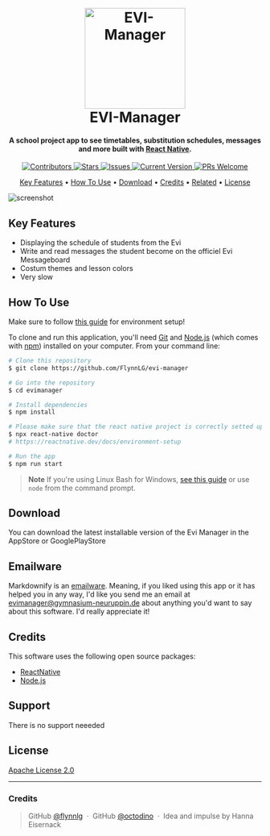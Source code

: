 
<h1 align="center">
  <br>
  <a href="http://github.com/FlynnLG/evi-manager/releases"><img src="https://github.com/FlynnLG/evi-manager/assets/62892734/33552426-cea2-419b-b956-86bd43a9ce14" alt="EVI-Manager" width="200" ></a>
  <br>
  EVI-Manager
  <br>
</h1>

<h4 align="center">A school project app to see timetables, substitution schedules, messages and more built with <a href="https://reactnative.dev" target="_blank">React Native</a>.</h4>

<p align="center">

  <a href="https://github.com/FlynnLG/evi-manager/graphs/contributors">
    <img src="https://img.shields.io/github/contributors/FlynnLG/evi-manager.svg?style=flat-square"
	 alt="Contributors">
  </a>
	
  <a href="https://github.com/FlynnLG/evi-manager/stargazers">
    <img src="https://img.shields.io/github/stars/FlynnLG/evi-manager.svg"
	 alt="Stars">
  </a>
	
  <a href="https://github.com/FlynnLG/evi-manager/issues">
    <img src="https://img.shields.io/github/issues/FlynnLG/evi-manager.svg"
	 alt="Issues">
  </a>
	
  <a href="https://github.com/FlynnLG/evi-manager">
    <img src="https://img.shields.io/badge/version-1.0.0_ALPHA-green.svg"
	 alt="Current Version">
  </a>
	
  <a href="http://makeapullrequest.com">
    <img src="https://img.shields.io/badge/PRs-welcome-brightgreen.svg"
	 alt="PRs Welcome">
  </a>
	
	
	
 
 
</p>

<p align="center">
  <a href="#key-features">Key Features</a> •
  <a href="#how-to-use">How To Use</a> •
  <a href="#download">Download</a> •
  <a href="#credits">Credits</a> •
  <a href="#related">Related</a> •
  <a href="#license">License</a>
</p>

![screenshot]()

## Key Features

* Displaying the schedule of students from the Evi
* Write and read messages the student become on the officiel Evi Messageboard
* Costum themes and lesson colors
* Very slow

## How To Use
Make sure to follow [this guide](https://reactnative.dev/docs/environment-setup) for environment setup!

To clone and run this application, you'll need [Git](https://git-scm.com) and [Node.js](https://nodejs.org/en/download/) (which comes with [npm](http://npmjs.com)) installed on your computer. From your command line:

```bash
# Clone this repository
$ git clone https://github.com/FlynnLG/evi-manager

# Go into the repository
$ cd evimanager

# Install dependencies
$ npm install

# Please make sure that the react native project is correctly setted up
$ npx react-native doctor
# https://reactnative.dev/docs/environment-setup

# Run the app
$ npm run start
```

> **Note**
> If you're using Linux Bash for Windows, [see this guide](https://www.howtogeek.com/261575/how-to-run-graphical-linux-desktop-applications-from-windows-10s-bash-shell/) or use `node` from the command prompt.


## Download

You can download the latest installable version of the Evi Manager in the AppStore or GooglePlayStore

## Emailware

Markdownify is an [emailware](https://en.wiktionary.org/wiki/emailware). Meaning, if you liked using this app or it has helped you in any way, I'd like you send me an email at <evimanager@gymnasium-neuruppin.de> about anything you'd want to say about this software. I'd really appreciate it!

## Credits

This software uses the following open source packages:

- [ReactNative](https://github.com/facebook/react-native)
- [Node.js](https://nodejs.org/)

## Support
 
 There is no support neeeded


## License

[Apache License 2.0](http://www.apache.org/licenses/)

---

### Credits
> GitHub [@flynnlg](https://github.com/flynnlg) &nbsp;&middot;&nbsp;
> GitHub [@octodino](https://github.com/octodino) &nbsp;&middot;&nbsp;
> Idea and impulse by Hanna Eisernack